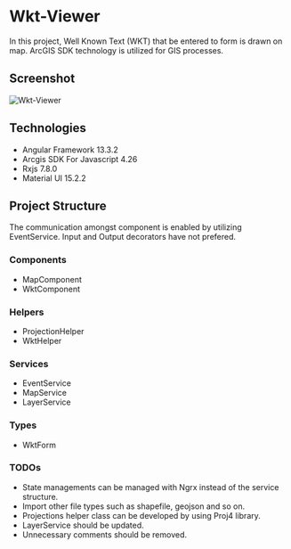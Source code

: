 # Wkt-Viewer

In this project, Well Known Text (WKT) that be entered to form  is drawn on map. ArcGIS SDK technology is utilized for GIS processes.

## Screenshot
![Wkt-Viewer](https://user-images.githubusercontent.com/56292618/226048917-494e7992-81c7-463b-8901-b4d304d12d48.PNG)

## Technologies
* Angular Framework 13.3.2
* Arcgis SDK For Javascript 4.26
* Rxjs 7.8.0
* Material UI 15.2.2

## Project Structure
The communication amongst component is enabled by utilizing EventService. Input and Output decorators have not prefered.

### Components
* MapComponent
* WktComponent
### Helpers
* ProjectionHelper
* WktHelper
### Services
* EventService
* MapService
* LayerService
### Types
* WktForm

### TODOs
- State managements can be managed with Ngrx instead of the service structure.
- Import other file types such as shapefile, geojson and so on.
- Projections helper class can be developed by using Proj4 library.
- LayerService should be updated.
- Unnecessary comments should be removed.
